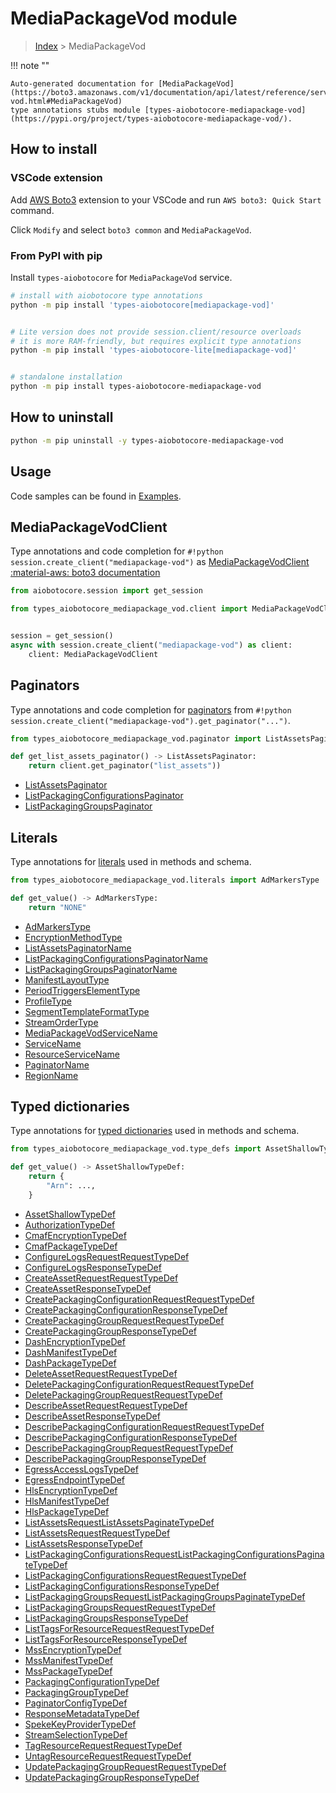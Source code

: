 # MediaPackageVod module

> [Index](../README.md) > MediaPackageVod


!!! note ""

    Auto-generated documentation for [MediaPackageVod](https://boto3.amazonaws.com/v1/documentation/api/latest/reference/services/mediapackage-vod.html#MediaPackageVod)
    type annotations stubs module [types-aiobotocore-mediapackage-vod](https://pypi.org/project/types-aiobotocore-mediapackage-vod/).

## How to install

### VSCode extension

Add [AWS Boto3](https://marketplace.visualstudio.com/items?itemName=Boto3typed.boto3-ide)
extension to your VSCode and run `AWS boto3: Quick Start` command.

Click `Modify` and select `boto3 common` and `MediaPackageVod`.

### From PyPI with pip

Install `types-aiobotocore` for `MediaPackageVod` service.

```bash
# install with aiobotocore type annotations
python -m pip install 'types-aiobotocore[mediapackage-vod]'


# Lite version does not provide session.client/resource overloads
# it is more RAM-friendly, but requires explicit type annotations
python -m pip install 'types-aiobotocore-lite[mediapackage-vod]'


# standalone installation
python -m pip install types-aiobotocore-mediapackage-vod
```



## How to uninstall

```bash
python -m pip uninstall -y types-aiobotocore-mediapackage-vod
```

## Usage

Code samples can be found in [Examples](./usage.md).

## MediaPackageVodClient

Type annotations and code completion for  `#!python session.create_client("mediapackage-vod")` as [MediaPackageVodClient](./client.md)
[:material-aws: boto3 documentation](https://boto3.amazonaws.com/v1/documentation/api/latest/reference/services/mediapackage-vod.html#MediaPackageVod.Client)

```python title="Usage example"
from aiobotocore.session import get_session

from types_aiobotocore_mediapackage_vod.client import MediaPackageVodClient


session = get_session()
async with session.create_client("mediapackage-vod") as client:
    client: MediaPackageVodClient
```


## Paginators

Type annotations and code completion for
[paginators](./paginators.md)
from `#!python session.create_client("mediapackage-vod").get_paginator("...")`.

```python title="Usage example"
from types_aiobotocore_mediapackage_vod.paginator import ListAssetsPaginator

def get_list_assets_paginator() -> ListAssetsPaginator:
    return client.get_paginator("list_assets"))
```

- [ListAssetsPaginator](./paginators.md#listassetspaginator)
- [ListPackagingConfigurationsPaginator](./paginators.md#listpackagingconfigurationspaginator)
- [ListPackagingGroupsPaginator](./paginators.md#listpackaginggroupspaginator)








## Literals

Type annotations for [literals](./literals.md) used in methods and schema.

```python title="Usage example"
from types_aiobotocore_mediapackage_vod.literals import AdMarkersType

def get_value() -> AdMarkersType:
    return "NONE"
```

- [AdMarkersType](./literals.md#admarkerstype)
- [EncryptionMethodType](./literals.md#encryptionmethodtype)
- [ListAssetsPaginatorName](./literals.md#listassetspaginatorname)
- [ListPackagingConfigurationsPaginatorName](./literals.md#listpackagingconfigurationspaginatorname)
- [ListPackagingGroupsPaginatorName](./literals.md#listpackaginggroupspaginatorname)
- [ManifestLayoutType](./literals.md#manifestlayouttype)
- [PeriodTriggersElementType](./literals.md#periodtriggerselementtype)
- [ProfileType](./literals.md#profiletype)
- [SegmentTemplateFormatType](./literals.md#segmenttemplateformattype)
- [StreamOrderType](./literals.md#streamordertype)
- [MediaPackageVodServiceName](./literals.md#mediapackagevodservicename)
- [ServiceName](./literals.md#servicename)
- [ResourceServiceName](./literals.md#resourceservicename)
- [PaginatorName](./literals.md#paginatorname)
- [RegionName](./literals.md#regionname)




## Typed dictionaries

Type annotations for [typed dictionaries](./type_defs.md) used in methods and schema.

```python title="Usage example"
from types_aiobotocore_mediapackage_vod.type_defs import AssetShallowTypeDef

def get_value() -> AssetShallowTypeDef:
    return {
        "Arn": ...,
    }
```

- [AssetShallowTypeDef](./type_defs.md#assetshallowtypedef)
- [AuthorizationTypeDef](./type_defs.md#authorizationtypedef)
- [CmafEncryptionTypeDef](./type_defs.md#cmafencryptiontypedef)
- [CmafPackageTypeDef](./type_defs.md#cmafpackagetypedef)
- [ConfigureLogsRequestRequestTypeDef](./type_defs.md#configurelogsrequestrequesttypedef)
- [ConfigureLogsResponseTypeDef](./type_defs.md#configurelogsresponsetypedef)
- [CreateAssetRequestRequestTypeDef](./type_defs.md#createassetrequestrequesttypedef)
- [CreateAssetResponseTypeDef](./type_defs.md#createassetresponsetypedef)
- [CreatePackagingConfigurationRequestRequestTypeDef](./type_defs.md#createpackagingconfigurationrequestrequesttypedef)
- [CreatePackagingConfigurationResponseTypeDef](./type_defs.md#createpackagingconfigurationresponsetypedef)
- [CreatePackagingGroupRequestRequestTypeDef](./type_defs.md#createpackaginggrouprequestrequesttypedef)
- [CreatePackagingGroupResponseTypeDef](./type_defs.md#createpackaginggroupresponsetypedef)
- [DashEncryptionTypeDef](./type_defs.md#dashencryptiontypedef)
- [DashManifestTypeDef](./type_defs.md#dashmanifesttypedef)
- [DashPackageTypeDef](./type_defs.md#dashpackagetypedef)
- [DeleteAssetRequestRequestTypeDef](./type_defs.md#deleteassetrequestrequesttypedef)
- [DeletePackagingConfigurationRequestRequestTypeDef](./type_defs.md#deletepackagingconfigurationrequestrequesttypedef)
- [DeletePackagingGroupRequestRequestTypeDef](./type_defs.md#deletepackaginggrouprequestrequesttypedef)
- [DescribeAssetRequestRequestTypeDef](./type_defs.md#describeassetrequestrequesttypedef)
- [DescribeAssetResponseTypeDef](./type_defs.md#describeassetresponsetypedef)
- [DescribePackagingConfigurationRequestRequestTypeDef](./type_defs.md#describepackagingconfigurationrequestrequesttypedef)
- [DescribePackagingConfigurationResponseTypeDef](./type_defs.md#describepackagingconfigurationresponsetypedef)
- [DescribePackagingGroupRequestRequestTypeDef](./type_defs.md#describepackaginggrouprequestrequesttypedef)
- [DescribePackagingGroupResponseTypeDef](./type_defs.md#describepackaginggroupresponsetypedef)
- [EgressAccessLogsTypeDef](./type_defs.md#egressaccesslogstypedef)
- [EgressEndpointTypeDef](./type_defs.md#egressendpointtypedef)
- [HlsEncryptionTypeDef](./type_defs.md#hlsencryptiontypedef)
- [HlsManifestTypeDef](./type_defs.md#hlsmanifesttypedef)
- [HlsPackageTypeDef](./type_defs.md#hlspackagetypedef)
- [ListAssetsRequestListAssetsPaginateTypeDef](./type_defs.md#listassetsrequestlistassetspaginatetypedef)
- [ListAssetsRequestRequestTypeDef](./type_defs.md#listassetsrequestrequesttypedef)
- [ListAssetsResponseTypeDef](./type_defs.md#listassetsresponsetypedef)
- [ListPackagingConfigurationsRequestListPackagingConfigurationsPaginateTypeDef](./type_defs.md#listpackagingconfigurationsrequestlistpackagingconfigurationspaginatetypedef)
- [ListPackagingConfigurationsRequestRequestTypeDef](./type_defs.md#listpackagingconfigurationsrequestrequesttypedef)
- [ListPackagingConfigurationsResponseTypeDef](./type_defs.md#listpackagingconfigurationsresponsetypedef)
- [ListPackagingGroupsRequestListPackagingGroupsPaginateTypeDef](./type_defs.md#listpackaginggroupsrequestlistpackaginggroupspaginatetypedef)
- [ListPackagingGroupsRequestRequestTypeDef](./type_defs.md#listpackaginggroupsrequestrequesttypedef)
- [ListPackagingGroupsResponseTypeDef](./type_defs.md#listpackaginggroupsresponsetypedef)
- [ListTagsForResourceRequestRequestTypeDef](./type_defs.md#listtagsforresourcerequestrequesttypedef)
- [ListTagsForResourceResponseTypeDef](./type_defs.md#listtagsforresourceresponsetypedef)
- [MssEncryptionTypeDef](./type_defs.md#mssencryptiontypedef)
- [MssManifestTypeDef](./type_defs.md#mssmanifesttypedef)
- [MssPackageTypeDef](./type_defs.md#msspackagetypedef)
- [PackagingConfigurationTypeDef](./type_defs.md#packagingconfigurationtypedef)
- [PackagingGroupTypeDef](./type_defs.md#packaginggrouptypedef)
- [PaginatorConfigTypeDef](./type_defs.md#paginatorconfigtypedef)
- [ResponseMetadataTypeDef](./type_defs.md#responsemetadatatypedef)
- [SpekeKeyProviderTypeDef](./type_defs.md#spekekeyprovidertypedef)
- [StreamSelectionTypeDef](./type_defs.md#streamselectiontypedef)
- [TagResourceRequestRequestTypeDef](./type_defs.md#tagresourcerequestrequesttypedef)
- [UntagResourceRequestRequestTypeDef](./type_defs.md#untagresourcerequestrequesttypedef)
- [UpdatePackagingGroupRequestRequestTypeDef](./type_defs.md#updatepackaginggrouprequestrequesttypedef)
- [UpdatePackagingGroupResponseTypeDef](./type_defs.md#updatepackaginggroupresponsetypedef)

